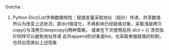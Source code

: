 Gotcha：
1. Python Dict/List字典数据特性：赋值变量采取地址（指针）传递，共享数值
所以为改变上述状况，原dict值变化，不再影响已经赋值对象，采取浅层拷贝copy()与深拷贝deepcopy()两种策略，
或者在下次使用前将 dict = {} 清空指针同样可以避免地址传递
此外append的对象是list，也采取单独赋值的机制，也将出现类似上述现象
